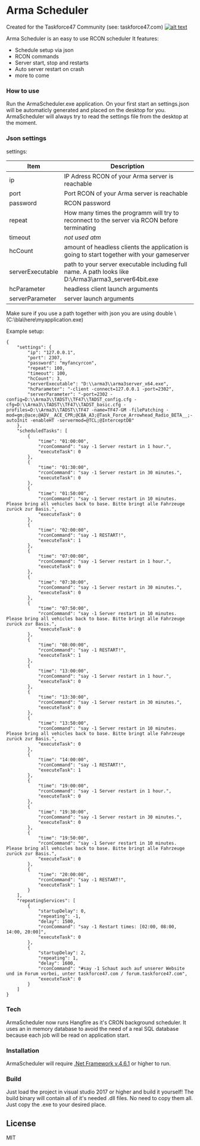 # Arma Scheduler

Created for the Taskforce47 Community (see: taskforce47.com)
[![alt text](https://taskforce47.com/images/2019/01/20/tf47.png)](taskforce47.com) 

Arma Scheduler is an easy to use RCON scheduler
It features:
  - Schedule setup via json
  - RCON commands
  - Server start, stop and restarts
  - Auto server restart on crash
  - more to come

### How to use
Run the ArmaScheduler.exe application. On your first start an settings.json will be automaticly generated and placed on the desktop for you.
ArmaScheduler will always try to read the settings file from the desktop at the moment.

### Json settings

settings:

| Item             	| Description                                                                                            	|
|------------------	|--------------------------------------------------------------------------------------------------------	|
| ip               	| IP Adress RCON of your Arma server is reachable                                                        	|
| port             	| Port RCON of your Arma server is reachable                                                             	|
| password         	| RCON password                                                                                          	|
| repeat           	| How many times the programm will try to reconnect to the server via RCON before terminating            	|
| timeout          	| *not used atm*                                                                                     	    |
| hcCount          	| amount of headless clients the application is going to start together with your gameserver             	|
| serverExecutable 	| path to your server executable including full name. A path looks like D:\\Arma3\\arma3_server64bit.exe 	|
| hcParameter      	| headless client launch arguments                                                                       	|
| serverParameter  	| server launch arguments                                                                                	|

Make sure if you use a path together with json you are using double \ (C:\\bla\\here\\myapplication.exe)

Example setup:
```
{
	"settings": {
		"ip": "127.0.0.1",
		"port": 2307,
		"password": "myfancyrcon",
		"repeat": 100,
		"timeout": 100,
		"hcCount": 3,
		"serverExecutable": "D:\\arma3\\arma3server_x64.exe",
		"hcParameter": "-client -connect=127.0.0.1 -port=2302",
		"serverParameter": "-port=2302 -config=D:\\Arma3\\TADST\\TF47\\TADST_config.cfg -cfg=D:\\Arma3\\TADST\\TF47\\TADST_basic.cfg -profiles=D:\\Arma3\\TADST\\TF47 -name=TF47-GM -filePatching -mod=gm;@ace;@ADV__ACE_CPR;@CBA_A3;@Task_Force_Arrowhead_Radio_BETA__;-autoInit -enableHT -servermod=@TCL;@InterceptDB"
	},
	"scheduledTasks": [
		{
			"time": "01:00:00",
			"rconCommand": "say -1 Server restart in 1 hour.",
			"executeTask": 0
		},
		{
			"time": "01:30:00",
			"rconCommand": "say -1 Server restart in 30 minutes.",
			"executeTask": 0
		},
		{
			"time": "01:50:00",
			"rconCommand": "say -1 Server restart in 10 minutes. Please bring all vehicles back to base. Bitte bringt alle Fahrzeuge zurück zur Basis.",
			"executeTask": 0
		},
		{
			"time": "02:00:00",
			"rconCommand": "say -1 RESTART!",
			"executeTask": 1
		},
		{
			"time": "07:00:00",
			"rconCommand": "say -1 Server restart in 1 hour.",
			"executeTask": 0
		},
		{
			"time": "07:30:00",
			"rconCommand": "say -1 Server restart in 30 minutes.",
			"executeTask": 0
		},
		{
			"time": "07:50:00",
			"rconCommand": "say -1 Server restart in 10 minutes. Please bring all vehicles back to base. Bitte bringt alle Fahrzeuge zurück zur Basis.",
			"executeTask": 0
		},
		{
			"time": "08:00:00",
			"rconCommand": "say -1 RESTART!",
			"executeTask": 1
		},
		{
			"time": "13:00:00",
			"rconCommand": "say -1 Server restart in 1 hour.",
			"executeTask": 0
		},
		{
			"time": "13:30:00",
			"rconCommand": "say -1 Server restart in 30 minutes.",
			"executeTask": 0
		},
		{
			"time": "13:50:00",
			"rconCommand": "say -1 Server restart in 10 minutes. Please bring all vehicles back to base. Bitte bringt alle Fahrzeuge zurück zur Basis.",
			"executeTask": 0
		},
		{
			"time": "14:00:00",
			"rconCommand": "say -1 RESTART!",
			"executeTask": 1
		},
		{
			"time": "19:00:00",
			"rconCommand": "say -1 Server restart in 1 hour.",
			"executeTask": 0
		},
		{
			"time": "19:30:00",
			"rconCommand": "say -1 Server restart in 30 minutes.",
			"executeTask": 0
		},
		{
			"time": "19:50:00",
			"rconCommand": "say -1 Server restart in 10 minutes. Please bring all vehicles back to base. Bitte bringt alle Fahrzeuge zurück zur Basis.",
			"executeTask": 0
		},
		{
			"time": "20:00:00",
			"rconCommand": "say -1 RESTART!",
			"executeTask": 1
		}
	],
	"repeatingServices": [
		{
			"startupDelay": 0,
			"repeating": -1,
			"delay": 1500,
			"rconCommand": "say -1 Restart times: [02:00, 08:00, 14:00, 20:00]",
			"executeTask": 0
		},
		{
			"startupDelay": 2,
			"repeating": 1,
			"delay": 1600,
			"rconCommand": "#say -1 Schaut auch auf unserer Website und im Forum vorbei, unter taskforce47.com / forum.taskforce47.com",
			"executeTask": 0
		}
	]
}
```


### Tech

ArmaScheduler now runs Hangfire as it's CRON background scheduler. It uses an in memory database to avoid the need of a real SQL database because each job will be read on application start.


### Installation

ArmaScheduler will require [.Net Framework v.4.6.1](https://dotnet.microsoft.com/download/thank-you/net462) or higher to run.

### Build

Just load the project in visual studio 2017 or higher and build it yourself! The build binary will contain all of it's needed .dll files. No need to copy them all. Just copy the .exe to your desired place.

License
----
MIT

